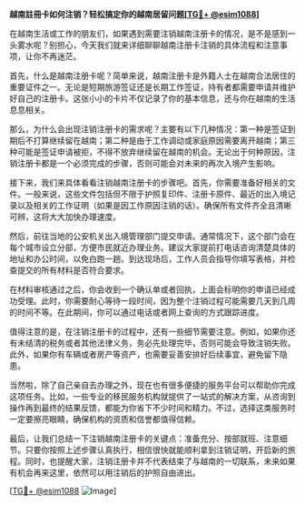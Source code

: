 **越南註冊卡如何注销？轻松搞定你的越南居留问题[[TG💪+ @esim1088](https://t.me/s/esim1088)]**

在越南生活或工作的朋友们，如果遇到需要注销越南注册卡的情况，是不是感到一头雾水呢？别担心，今天我们就来详细聊聊越南注册卡注销的具体流程和注意事项，让你不再迷茫。

首先，什么是越南注册卡呢？简单来说，越南注册卡是外籍人士在越南合法居住的重要证件之一。无论是短期旅游签证还是长期工作签证，持有者都需要申请并维护好自己的注册卡。这张小小的卡片不仅记录了你的基本信息，还与你在越南的生活息息相关。

那么，为什么会出现注销注册卡的需求呢？主要有以下几种情况：第一种是签证到期后不打算继续留在越南；第二种是由于工作调动或家庭原因需要离开越南；第三种可能是签证申请被拒，不得不放弃继续留在越南的机会。无论出于何种原因，注销注册卡都是一个必须完成的步骤，否则可能会对未来的再次入境产生影响。

接下来，我们来具体看看注销越南注册卡的步骤吧。首先，你需要准备好相关的文件。一般来说，这些文件包括但不限于护照复印件、注册卡原件、最近的出入境记录以及相关的工作证明（如果是因工作原因注销的话）。确保所有文件齐全且清晰可辨，这将大大加快办理速度。

然后，前往当地的公安机关出入境管理部门提交申请。通常情况下，这个部门会在每个城市设立分部，方便市民就近办理业务。建议大家提前打电话咨询清楚具体的地址和办公时间，以免白跑一趟。到达现场后，工作人员会指导你填写表格，并检查提交的所有材料是否符合要求。

在材料审核通过之后，你会收到一个确认单或者回执，上面会标明你的申请已经成功受理。此时，你需要耐心等待一段时间，因为整个注销过程可能需要几天到几周的时间不等。在此期间，你可以通过电话或者网上查询的方式跟踪进度。

值得注意的是，在注销注册卡的过程中，还有一些细节需要注意。例如，如果你还有未结清的税务或者其他法律义务，务必先处理完毕，否则可能会导致注销失败。此外，如果你有车辆或者房产等资产，也需要妥善安排好后续事宜，避免留下隐患。

当然啦，除了自己亲自去办理之外，现在也有很多便捷的服务平台可以帮助你完成这项任务。比如，一些专业的移民服务机构就提供了一站式的解决方案，从咨询到操作再到最终的结果反馈，都能为你省下不少时间和精力。不过，选择这类服务时一定要擦亮眼睛，确保机构的资质和信誉都值得信赖。

最后，让我们总结一下注销越南注册卡的关键点：准备充分、按部就班、注意细节。只要你按照上述步骤认真执行，相信很快就能顺利拿到注销证明，开启新的旅程。同时，也提醒大家，注销注册卡并不代表结束了与越南的一切联系，未来如果有机会再来这里，依然可以用注销后的护照自由进出。

[[TG💪+ @esim1088](https://t.me/s/esim1088) ![Image](https://i.postimg.cc/4NQfJmqS/Snipaste-2025-05-13-00-14-12.png)]